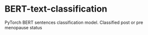 # BERT-text-classification
PyTorch BERT sentences classification model. Classified post or pre menopause status
